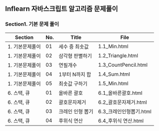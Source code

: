 ## Inflearn 자바스크립트 알고리즘 문제풀이

### Section1. 기본 문제 풀이

| Section         | No. | Title            | File                     |
| --------------- | --- | ---------------- | ------------------------ |
| 1. 기본문제풀이 | 01  | 세수 중 최솟값   | 1.1_Min.html             |
| 1. 기본문제풀이 | 02  | 삼각형 판별하기  | 1.2_Triangle.html        |
| 1. 기본문제풀이 | 03  | 연필개수         | 1.3_CountPencil.html     |
| 1. 기본문제풀이 | 04  | 1부터 N까지 합   | 1.4_Sum.html             |
| 1. 기본문제풀이 | 05  | 최솟값 구하기    | 1.5_Min.html             |
| 6. 스택, 큐     | 01  | 올바른 괄호      | 6.1\_올바른괄호.html     |
| 6. 스택, 큐     | 02  | 괄호문자제거     | 6.2\_괄호문자제거.html   |
| 6. 스택, 큐     | 03  | 크레인 인형 뽑기 | 6.3\_크레인인형뽑기.html |
| 6. 스택, 큐     | 04  | 후위식 연산      | 6.4\_후위식 연산.html    |
